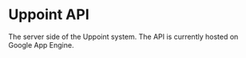 # Uppoint API
The server side of the Uppoint system. The API is currently hosted on Google App Engine.


